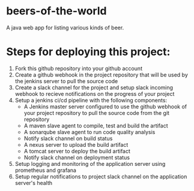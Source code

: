 # beers-of-the-world
A java web app for listing various kinds of beer.

Steps for deploying this project:
=================================
1. Fork this github repository into your github account 
2. Create a github webhook in the project repository that will be used by the jenkins server to pull the source code
3. Create a slack channel for the project and setup slack incoming webhook to recieve notifications on the progress of your project
4. Setup a jenkins ci/cd pipeline with the following components:
   - A Jenkins master server configured to use the github webhook of your project repository to pull the source code from the git repository
   - A maven slave agent to compile, test and build the artifact 
   - A sonarqube slave agent to run code quality analysis 
   - Notify slack channel on build status
   - A nexus server to upload the build artifact
   - A tomcat server to deploy the build artifact
   - Notify slack channel on deployment status
5. Setup logging and monitoring of the application server using prometheus and grafana
6. Setup regular notifications to project slack channel on the application server's health 

